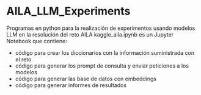 # AILA_LLM_Experiments
Programas en python para la realización de experimentos usando modelos LLM en la resolución del reto AILA
kaggle_aila.ipynb es un Jupyter Notebook que contiene: 
  *  código para crear los diccionarios con la información suministrada con el reto
  *  código para generar los prompt de consulta y enviar peticiones a los modelos
  *  código para generar las base de datos con embeddings
  *  código para generar informes de resultados
